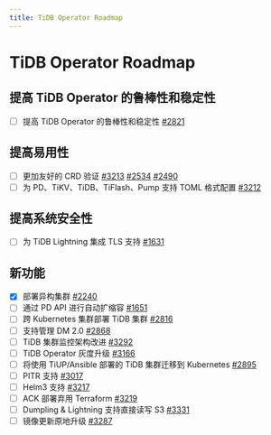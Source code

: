 ```yaml
---
title: TiDB Operator Roadmap
---
```


# TiDB Operator Roadmap

## 提高 TiDB Operator 的鲁棒性和稳定性

- [ ] 提高 TiDB Operator 的鲁棒性和稳定性 [#2821](https://github.com/pingcap/tidb-operator/issues/2821)

## 提高易用性

- [ ] 更加友好的 CRD 验证 [#3213](https://github.com/pingcap/tidb-operator/issues/3213) [#2534](https://github.com/pingcap/tidb-operator/issues/2534) [#2490](https://github.com/pingcap/tidb-operator/issues/2490)
- [ ] 为 PD、TiKV、TiDB、TiFlash、Pump 支持 TOML 格式配置 [#3212](https://github.com/pingcap/tidb-operator/issues/3212)

## 提高系统安全性

- [ ] 为 TiDB Lightning 集成 TLS 支持 [#1631](https://github.com/pingcap/tidb-operator/issues/1631)

## 新功能

- [x] 部署异构集群 [#2240](https://github.com/pingcap/tidb-operator/issues/2240)
- [ ] 通过 PD API 进行自动扩缩容 [#1651](https://github.com/pingcap/tidb-operator/issues/1651)
- [ ] 跨 Kubernetes 集群部署 TiDB 集群 [#2816](https://github.com/pingcap/tidb-operator/issues/2816)
- [ ] 支持管理 DM 2.0 [#2868](https://github.com/pingcap/tidb-operator/issues/2868)
- [ ] TiDB 集群监控架构改进 [#3292](https://github.com/pingcap/tidb-operator/issues/3292)
- [ ] TiDB Operator 灰度升级 [#3166](https://github.com/pingcap/tidb-operator/issues/3166)
- [ ] 将使用 TiUP/Ansible 部署的 TiDB 集群迁移到 Kubernetes [#2895](https://github.com/pingcap/tidb-operator/issues/2895)
- [ ] PITR 支持 [#3017](https://github.com/pingcap/tidb-operator/issues/3017)
- [ ] Helm3 支持 [#3217](https://github.com/pingcap/tidb-operator/issues/3217)
- [ ] ACK 部署弃用 Terraform [#3219](https://github.com/pingcap/tidb-operator/issues/3219)
- [ ] Dumpling & Lightning 支持直接读写 S3 [#3331](https://github.com/pingcap/tidb-operator/issues/3331)
- [ ] 镜像更新原地升级 [#3287](https://github.com/pingcap/tidb-operator/issues/3287)
